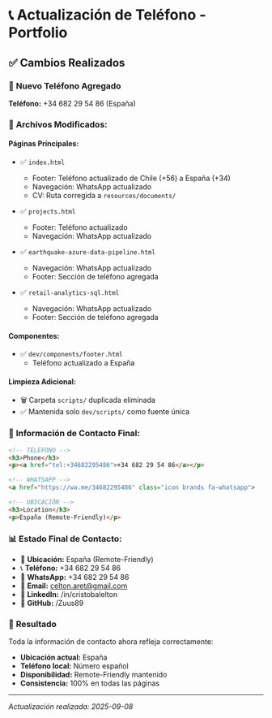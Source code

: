 # 📞 Actualización de Teléfono - Portfolio

## ✅ **Cambios Realizados**

### 📱 **Nuevo Teléfono Agregado**
**Teléfono:** +34 682 29 54 86 (España)

### 📝 **Archivos Modificados:**

#### **Páginas Principales:**
- ✅ `index.html`
  - Footer: Teléfono actualizado de Chile (+56) a España (+34)
  - Navegación: WhatsApp actualizado
  - CV: Ruta corregida a `resources/documents/`

- ✅ `projects.html`
  - Footer: Teléfono actualizado
  - Navegación: WhatsApp actualizado

- ✅ `earthquake-azure-data-pipeline.html`
  - Navegación: WhatsApp actualizado
  - Footer: Sección de teléfono agregada

- ✅ `retail-analytics-sql.html`
  - Navegación: WhatsApp actualizado
  - Footer: Sección de teléfono agregada

#### **Componentes:**
- ✅ `dev/components/footer.html`
  - Teléfono actualizado a España

#### **Limpieza Adicional:**
- 🗑️ Carpeta `scripts/` duplicada eliminada
- ✅ Mantenida solo `dev/scripts/` como fuente única

### 🎯 **Información de Contacto Final:**

```html
<!-- TELÉFONO -->
<h3>Phone</h3>
<p><a href="tel:+34682295486">+34 682 29 54 86</a></p>

<!-- WHATSAPP -->
<a href="https://wa.me/34682295486" class="icon brands fa-whatsapp">

<!-- UBICACIÓN -->
<h3>Location</h3>
<p>España (Remote-Friendly)</p>
```

### 📊 **Estado Final de Contacto:**
- 📍 **Ubicación:** España (Remote-Friendly)
- 📞 **Teléfono:** +34 682 29 54 86
- 💬 **WhatsApp:** +34 682 29 54 86
- 📧 **Email:** celton.aret@gmail.com
- 💼 **LinkedIn:** /in/cristobalelton
- 🐙 **GitHub:** /Zuus89

### 🌟 **Resultado**
Toda la información de contacto ahora refleja correctamente:
- **Ubicación actual:** España
- **Teléfono local:** Número español
- **Disponibilidad:** Remote-Friendly mantenido
- **Consistencia:** 100% en todas las páginas

---
*Actualización realizada: 2025-09-08*

